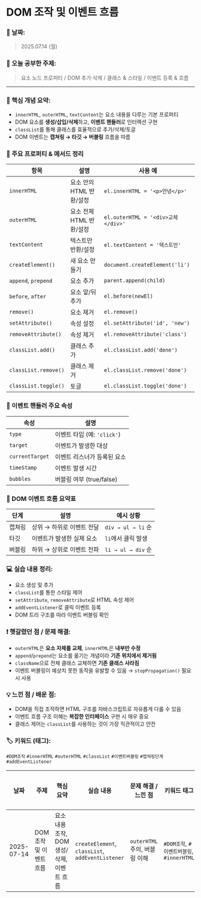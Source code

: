 # DOM 조작 및 이벤트 흐름

### 📅 날짜:

> 2025.07.14 (월)
> 

### 📘 오늘 공부한 주제:

> 요소 노드 프로퍼티 / DOM 추가·삭제 / 클래스 & 스타일 / 이벤트 등록 & 흐름
> 

---

### 📝 핵심 개념 요약:

- `innerHTML`, `outerHTML`, `textContent`는 요소 내용을 다루는 기본 프로퍼티
- DOM 요소를 **생성/삽입/삭제**하고, **이벤트 핸들러**로 인터랙션 구현
- `classList`를 통해 클래스를 효율적으로 추가/삭제/토글
- DOM 이벤트는 **캡쳐링 → 타깃 → 버블링** 흐름을 따름

### 📌 주요 프로퍼티 & 메서드 정리

| 항목 | 설명 | 사용 예 |
| --- | --- | --- |
| `innerHTML` | 요소 안의 HTML 반환/설정 | `el.innerHTML = '<p>안녕</p>'` |
| `outerHTML` | 요소 전체 HTML 반환/설정 | `el.outerHTML = '<div>교체</div>'` |
| `textContent` | 텍스트만 반환/설정 | `el.textContent = '텍스트만'` |
| `createElement()` | 새 요소 만들기 | `document.createElement('li')` |
| `append`, `prepend` | 요소 추가 | `parent.append(child)` |
| `before`, `after` | 요소 앞/뒤 추가 | `el.before(newEl)` |
| `remove()` | 요소 제거 | `el.remove()` |
| `setAttribute()` | 속성 설정 | `el.setAttribute('id', 'new')` |
| `removeAttribute()` | 속성 제거 | `el.removeAttribute('class')` |
| `classList.add()` | 클래스 추가 | `el.classList.add('done')` |
| `classList.remove()` | 클래스 제거 | `el.classList.remove('done')` |
| `classList.toggle()` | 토글 | `el.classList.toggle('done')` |

### 🔧 이벤트 핸들러 주요 속성

| 속성 | 설명 |
| --- | --- |
| `type` | 이벤트 타입 (예: `'click'`) |
| `target` | 이벤트가 발생한 대상 |
| `currentTarget` | 이벤트 리스너가 등록된 요소 |
| `timeStamp` | 이벤트 발생 시간 |
| `bubbles` | 버블링 여부 (true/false) |

### 🧩 DOM 이벤트 흐름 요약표

| 단계 | 설명 | 예시 상황 |
| --- | --- | --- |
| 캡쳐링 | 상위 → 하위로 이벤트 전달 | `div → ul → li` 순 |
| 타깃 | 이벤트가 발생한 실제 요소 | `li`에서 클릭 발생 |
| 버블링 | 하위 → 상위로 이벤트 전파 | `li → ul → div` 순 |

### 💻 실습 내용 정리:

- 요소 생성 및 추가
- `classList`를 통한 스타일 제어
- `setAttribute`, `removeAttribute`로 HTML 속성 제어
- `addEventListener`로 클릭 이벤트 등록
- DOM 트리 구조를 따라 이벤트 버블링 확인

### ❗ 헷갈렸던 점 / 문제 해결:

- `outerHTML`은 **요소 자체를 교체**, `innerHTML`은 **내부만 수정**
- `append`/`prepend`는 요소를 옮기는 개념이라 **기존 위치에서 제거됨**
- `className`으로 전체 클래스 교체하면 **기존 클래스 사라짐**
- 이벤트 버블링이 예상치 못한 동작을 유발할 수 있음 → `stopPropagation()` 필요 시 사용

### 💡 느낀 점 / 배운 점:

- DOM을 직접 조작하면 HTML 구조를 자바스크립트로 자유롭게 다룰 수 있음
- 이벤트 흐름 구조 이해는 **복잡한 인터페이스** 구현 시 매우 중요
- 클래스 제어는 `classList`를 사용하는 것이 가장 직관적이고 안전

### 🏷️ 키워드 (태그):

`#DOM조작` `#innerHTML` `#outerHTML` `#classList` `#이벤트버블링` `#캡쳐링단계` `#addEventListener`

| 날짜 | 주제 | 핵심 요약 | 실습 내용 | 문제 해결 / 느낀 점 | 키워드 태그 | 복습 필요 |
| --- | --- | --- | --- | --- | --- | --- |
| 2025-07-14 | DOM 조작 및 이벤트 흐름 | 요소 내용 조작, DOM 생성/삭제, 이벤트 흐름 | `createElement`, `classList`, `addEventListener` | `outerHTML` 주의, 버블링 이해 | `#DOM조작`, `#이벤트버블링`, `#innerHTML` | ✅ |
